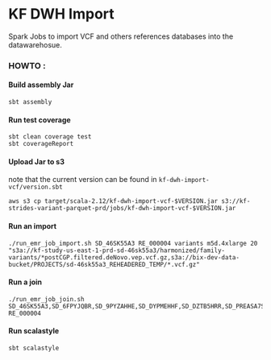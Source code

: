 KF DWH Import
=============

Spark Jobs to import VCF and others references databases into the datawarehosue.

### HOWTO :

#### Build assembly Jar

```
sbt assembly
```

#### Run test coverage
```
sbt clean coverage test
sbt coverageReport
```

#### Upload Jar to s3
note that the current version can be found in `kf-dwh-import-vcf/version.sbt`

```shell
aws s3 cp target/scala-2.12/kf-dwh-import-vcf-$VERSION.jar s3://kf-strides-variant-parquet-prd/jobs/kf-dwh-import-vcf-$VERSION.jar
```

#### Run an import

```
./run_emr_job_import.sh SD_46SK55A3 RE_000004 variants m5d.4xlarge 20 "s3a://kf-study-us-east-1-prd-sd-46sk55a3/harmonized/family-variants/*postCGP.filtered.deNovo.vep.vcf.gz,s3a://bix-dev-data-bucket/PROJECTS/sd-46sk55a3_REHEADERED_TEMP/*.vcf.gz"
```

#### Run a join
```
./run_emr_job_join.sh SD_46SK55A3,SD_6FPYJQBR,SD_9PYZAHHE,SD_DYPMEHHF,SD_DZTB5HRR,SD_PREASA7S,SD_R0EPRSGS,SD_YGVA0E1C RE_000004
```

#### Run scalastyle

```
sbt scalastyle
```

